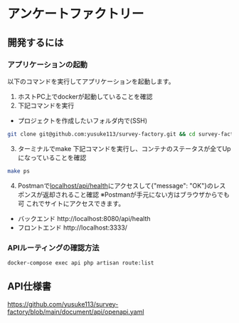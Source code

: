 # アンケートファクトリー

## 開発するには

### アプリケーションの起動

以下のコマンドを実行してアプリケーションを起動します。

1. ホストPC上でdockerが起動していることを確認
2. 下記コマンドを実行

- プロジェクトを作成したいフォルダ内で(SSH)
```bash
git clone git@github.com:yusuke113/survey-factory.git && cd survey-factory && make init
```

3. ターミナルでmake 下記コマンドを実行し、コンテナのステータスが全てUpになっていることを確認

```bash
make ps
```

4. Postmanで[localhost/api/health](http://localhost:8080/api/health)にアクセスして{"message": "OK"}のレスポンスが返却されること確認
※Postmanが手元にない方はブラウザからでも可
これでサイトにアクセスできます。

- バックエンド
http://localhost:8080/api/health
- フロントエンド
http://localhost:3333/

### APIルーティングの確認方法

```
docker-compose exec api php artisan route:list
```

## API仕様書
https://github.com/yusuke113/survey-factory/blob/main/document/api/openapi.yaml
